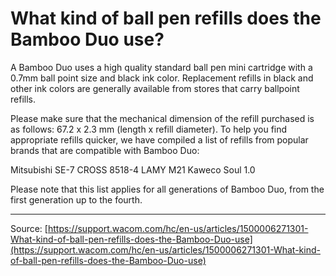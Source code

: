 # What kind of ball pen refills does the Bamboo Duo use?

A Bamboo Duo uses a high quality standard ball pen mini cartridge with a 0.7mm ball point size and black ink color. Replacement refills in black and other ink colors are generally available from stores that carry ballpoint refills.


Please make sure that the mechanical dimension of the refill purchased is as follows: 67.2 x 2.3 mm (length x refill diameter). To help you find appropriate refills quicker, we have compiled a list of refills from popular brands that are compatible with Bamboo Duo:

Mitsubishi SE-7
CROSS 8518-4
LAMY M21
Kaweco Soul 1.0



Please note that this list applies for all generations of Bamboo Duo, from the first generation up to the fourth.

---
Source: [https://support.wacom.com/hc/en-us/articles/1500006271301-What-kind-of-ball-pen-refills-does-the-Bamboo-Duo-use](https://support.wacom.com/hc/en-us/articles/1500006271301-What-kind-of-ball-pen-refills-does-the-Bamboo-Duo-use)
